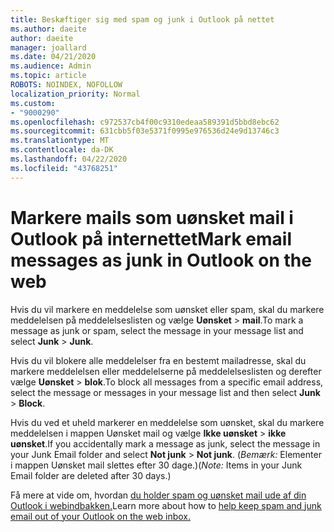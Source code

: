 ```yaml
---
title: Beskæftiger sig med spam og junk i Outlook på nettet
ms.author: daeite
author: daeite
manager: joallard
ms.date: 04/21/2020
ms.audience: Admin
ms.topic: article
ROBOTS: NOINDEX, NOFOLLOW
localization_priority: Normal
ms.custom:
- "9000290"
ms.openlocfilehash: c972537cb4f00c9310edeaa589391d5bbd8ebc62
ms.sourcegitcommit: 631cbb5f03e5371f0995e976536d24e9d13746c3
ms.translationtype: MT
ms.contentlocale: da-DK
ms.lasthandoff: 04/22/2020
ms.locfileid: "43768251"
---
```

# <a name="mark-email-messages-as-junk-in-outlook-on-the-web"></a><span data-ttu-id="21622-102">Markere mails som uønsket mail i Outlook på internettet</span><span class="sxs-lookup"><span data-stu-id="21622-102">Mark email messages as junk in Outlook on the web</span></span>

<span data-ttu-id="21622-103">Hvis du vil markere en meddelelse som uønsket eller spam, skal du markere meddelelsen på meddelelseslisten og vælge **Uønsket** > **mail**.</span><span class="sxs-lookup"><span data-stu-id="21622-103">To mark a message as junk or spam, select the message in your message list and select **Junk** > **Junk**.</span></span>

<span data-ttu-id="21622-104">Hvis du vil blokere alle meddelelser fra en bestemt mailadresse, skal du markere meddelelsen eller meddelelserne på meddelelseslisten og derefter vælge **Uønsket** > **blok**.</span><span class="sxs-lookup"><span data-stu-id="21622-104">To block all messages from a specific email address, select the message or messages in your message list and then select **Junk** > **Block**.</span></span>

<span data-ttu-id="21622-105">Hvis du ved et uheld markerer en meddelelse som uønsket, skal du markere meddelelsen i mappen Uønsket mail og vælge **Ikke uønsket** > **ikke uønsket**.</span><span class="sxs-lookup"><span data-stu-id="21622-105">If you accidentally mark a message as junk, select the message in your Junk Email folder and select **Not junk** > **Not junk**.</span></span> <span data-ttu-id="21622-106">(*Bemærk:* Elementer i mappen Uønsket mail slettes efter 30 dage.)</span><span class="sxs-lookup"><span data-stu-id="21622-106">(*Note:* Items in your Junk Email folder are deleted after 30 days.)</span></span>

<span data-ttu-id="21622-107">Få mere at vide om, hvordan [du holder spam og uønsket mail ude af din Outlook i webindbakken.](https://support.office.com/article/db786e79-54e2-40cc-904f-d89d57b7f41d)</span><span class="sxs-lookup"><span data-stu-id="21622-107">Learn more about how to [help keep spam and junk email out of your Outlook on the web inbox.](https://support.office.com/article/db786e79-54e2-40cc-904f-d89d57b7f41d)</span></span>